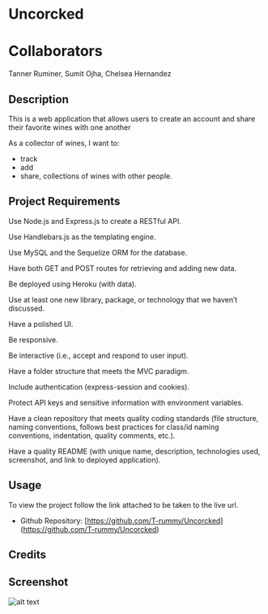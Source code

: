 # Uncorcked

# Collaborators

Tanner Ruminer, Sumit Ojha, Chelsea Hernandez

## Description

This is a web application that allows users to create an account and share their favorite wines with one another

As a collector of wines, I want to:

- track
- add
- share, collections of wines with other people.

## Project Requirements

Use Node.js and Express.js to create a RESTful API.

Use Handlebars.js as the templating engine.

Use MySQL and the Sequelize ORM for the database.

Have both GET and POST routes for retrieving and adding new data.

Be deployed using Heroku (with data).

Use at least one new library, package, or technology that we haven’t discussed.

Have a polished UI.

Be responsive.

Be interactive (i.e., accept and respond to user input).

Have a folder structure that meets the MVC paradigm.

Include authentication (express-session and cookies).

Protect API keys and sensitive information with environment variables.

Have a clean repository that meets quality coding standards (file structure, naming conventions, follows best practices for class/id naming conventions, indentation, quality comments, etc.).

Have a quality README (with unique name, description, technologies used, screenshot, and link to deployed application).

## Usage

To view the project follow the link attached to be taken to the live url.

- Github Repository: [https://github.com/T-rummy/Uncorcked] (https://github.com/T-rummy/Uncorcked)

## Credits

## Screenshot

![alt text](/assets/images/portfolio-screenshot.jpg)
